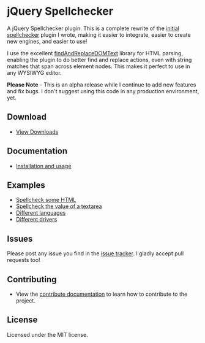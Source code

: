 # jQuery Spellchecker

A jQuery Spellchecker plugin. This is a complete rewrite of the [initial spellchecker](http://code.google.com/p/jquery-spellchecker/) plugin I wrote, 
making it easier to integrate, easier to create new engines, and easier to use!

I use the excellent [findAndReplaceDOMText](https://github.com/padolsey/findAndReplaceDOMText) library for HTML parsing,
enabling the plugin to do better find and replace actions, even with string matches that span across element nodes. 
This makes it perfect to use in any WYSIWYG editor.

**Please Note** - This is an alpha release while I continue to add new features and fix bugs. I don't suggest using this code in any production environment, yet.

## Download

* [View Downloads](https://github.com/badsyntax/jquery-spellchecker/downloads)

## Documentation

* [Installation and usage](https://github.com/badsyntax/jquery-spellchecker/wiki/Documentation)

## Examples
* [Spellcheck some HTML](http://jquery-spellchecker.badsyntax.co/html.html)
* [Spellcheck the value of a textarea](http://jquery-spellchecker.badsyntax.co/textarea.html)
* [Different languages](http://jquery-spellchecker.badsyntax.co/languages.html)
* [Different drivers](http://jquery-spellchecker.badsyntax.co/drivers.html)

## Issues

Please post any issue you find in the [issue tracker](https://github.com/badsyntax/jquery-spellchecker/issues). I gladly accept pull requests too!

## Contributing

* View the [contribute documentation](https://github.com/badsyntax/jquery-spellchecker/blob/master/CONTRIBUTING.md) to learn how to contribute to the project.

## License

Licensed under the MIT license.
